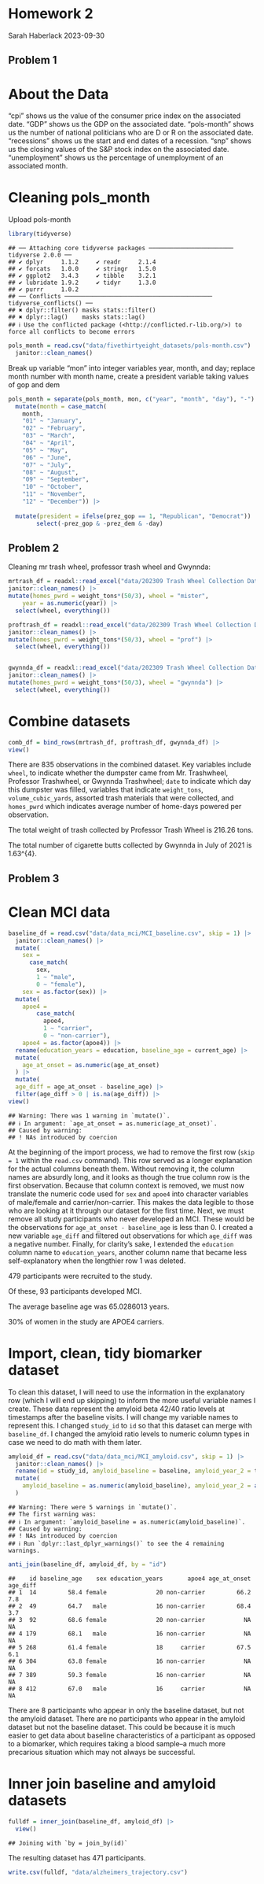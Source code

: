Homework 2
================
Sarah Haberlack
2023-09-30

## Problem 1

# About the Data

“cpi” shows us the value of the consumer price index on the associated
date. “GDP” shows us the GDP on the associated date. “pols-month” shows
us the number of national politicians who are D or R on the associated
date. “recessions” shows us the start and end dates of a recession.
“snp” shows us the closing values of the S&P stock index on the
associated date. “unemployment” shows us the percentage of unemployment
of an associated month.

# Cleaning pols_month

Upload pols-month

``` r
library(tidyverse)
```

    ## ── Attaching core tidyverse packages ──────────────────────── tidyverse 2.0.0 ──
    ## ✔ dplyr     1.1.2     ✔ readr     2.1.4
    ## ✔ forcats   1.0.0     ✔ stringr   1.5.0
    ## ✔ ggplot2   3.4.3     ✔ tibble    3.2.1
    ## ✔ lubridate 1.9.2     ✔ tidyr     1.3.0
    ## ✔ purrr     1.0.2     
    ## ── Conflicts ────────────────────────────────────────── tidyverse_conflicts() ──
    ## ✖ dplyr::filter() masks stats::filter()
    ## ✖ dplyr::lag()    masks stats::lag()
    ## ℹ Use the conflicted package (<http://conflicted.r-lib.org/>) to force all conflicts to become errors

``` r
pols_month = read.csv("data/fivethirtyeight_datasets/pols-month.csv") |>
  janitor::clean_names()
```

Break up variable “mon” into integer variables year, month, and day;
replace month number with month name, create a president variable taking
values of gop and dem

``` r
pols_month = separate(pols_month, mon, c("year", "month", "day"), "-")|>
  mutate(month = case_match(
    month,
    "01" ~ "January",
    "02" ~ "February",
    "03" ~ "March",
    "04" ~ "April",
    "05" ~ "May",
    "06" ~ "June",
    "07" ~ "July",
    "08" ~ "August",
    "09" ~ "September",
    "10" ~ "October",
    "11" ~ "November",
    "12" ~ "December")) |>
  
  mutate(president = ifelse(prez_gop == 1, "Republican", "Democrat")) |>
        select(-prez_gop & -prez_dem & -day) 
```

## Problem 2

Cleaning mr trash wheel, professor trash wheel and Gwynnda:

``` r
mrtrash_df = readxl::read_excel("data/202309 Trash Wheel Collection Data.xlsx", sheet = 1, range = "A2:N586") |>
janitor::clean_names() |>
mutate(homes_pwrd = weight_tons*(50/3), wheel = "mister", 
    year = as.numeric(year)) |>
  select(wheel, everything())

proftrash_df = readxl::read_excel("data/202309 Trash Wheel Collection Data.xlsx", sheet = 2, range = "A2:M108") |>
janitor::clean_names() |>
mutate(homes_pwrd = weight_tons*(50/3), wheel = "prof") |>
  select(wheel, everything())


gwynnda_df = readxl::read_excel("data/202309 Trash Wheel Collection Data.xlsx", sheet = 4, range = "A2:L157") |>
janitor::clean_names() |>
mutate(homes_pwrd = weight_tons*(50/3), wheel = "gwynnda") |>
  select(wheel, everything())
```

# Combine datasets

``` r
comb_df = bind_rows(mrtrash_df, proftrash_df, gwynnda_df) |>
view()
```

There are 835 observations in the combined dataset. Key variables
include `wheel`, to indicate whether the dumpster came from
Mr. Trashwheel, Professor Trashwheel, or Gwynnda Trashwheel; `date` to
indicate which day this dumpster was filled, variables that indicate
`weight_tons`, `volume_cubic_yards`, assorted trash materials that were
collected, and `homes_pwrd` which indicates average number of home-days
powered per observation.

The total weight of trash collected by Professor Trash Wheel is 216.26
tons.

The total number of cigarette butts collected by Gwynnda in July of 2021
is 1.63^{4}.

## Problem 3

# Clean MCI data

``` r
baseline_df = read.csv("data/data_mci/MCI_baseline.csv", skip = 1) |>
  janitor::clean_names() |>
  mutate(
    sex = 
      case_match(
        sex, 
        1 ~ "male", 
        0 ~ "female"),
    sex = as.factor(sex)) |>
  mutate(
    apoe4 =
        case_match(
          apoe4,
          1 ~ "carrier",
          0 ~ "non-carrier"),
    apoe4 = as.factor(apoe4)) |>
  rename(education_years = education, baseline_age = current_age) |>
  mutate(
    age_at_onset = as.numeric(age_at_onset)
  ) |> 
  mutate(
  age_diff = age_at_onset - baseline_age) |>
  filter(age_diff > 0 | is.na(age_diff)) |>
view()
```

    ## Warning: There was 1 warning in `mutate()`.
    ## ℹ In argument: `age_at_onset = as.numeric(age_at_onset)`.
    ## Caused by warning:
    ## ! NAs introduced by coercion

At the beginning of the import process, we had to remove the first row
(`skip = 1` within the `read.csv` command). This row served as a longer
explanation for the actual columns beneath them. Without removing it,
the column names are absurdly long, and it looks as though the true
column row is the first observation. Because that column context is
removed, we must now translate the numeric code used for `sex` and
`apoe4` into character variables of male/female and carrier/non-carrier.
This makes the data legible to those who are looking at it through our
dataset for the first time. Next, we must remove all study participants
who never developed an MCI. These would be the observations for
`age_at_onset - baseline_age` is less than 0. I created a new variable
`age_diff` and filtered out observations for which `age_diff` was a
negative number. Finally, for clarity’s sake, I extended the `education`
column name to `education_years`, another column name that became less
self-explanatory when the lengthier row 1 was deleted.

479 participants were recruited to the study.

Of these, 93 participants developed MCI.

The average baseline age was 65.0286013 years.

30% of women in the study are APOE4 carriers.

# Import, clean, tidy biomarker dataset

To clean this dataset, I will need to use the information in the
explanatory row (which I will end up skipping) to inform the more useful
variable names I create. These data represent the amyloid beta 42/40
ratio levels at timestamps after the baseline visits. I will change my
variable names to represent this. I changed `study_id` to `id` so that
this dataset can merge with `baseline_df`. I changed the amyloid ratio
levels to numeric column types in case we need to do math with them
later.

``` r
amyloid_df = read.csv("data/data_mci/MCI_amyloid.csv", skip = 1) |>
  janitor::clean_names() |>
  rename(id = study_id, amyloid_baseline = baseline, amyloid_year_2 = time_2, amyloid_year_4 = time_4, amyloid_year_6 = time_6, amyloid_year_8 = time_8) |>
  mutate(
    amyloid_baseline = as.numeric(amyloid_baseline), amyloid_year_2 = as.numeric(amyloid_year_2), amyloid_year_4 = as.numeric(amyloid_year_4), amyloid_year_6 = as.numeric(amyloid_year_6), amyloid_year_8 = as.numeric(amyloid_year_8)
  )
```

    ## Warning: There were 5 warnings in `mutate()`.
    ## The first warning was:
    ## ℹ In argument: `amyloid_baseline = as.numeric(amyloid_baseline)`.
    ## Caused by warning:
    ## ! NAs introduced by coercion
    ## ℹ Run `dplyr::last_dplyr_warnings()` to see the 4 remaining warnings.

``` r
anti_join(baseline_df, amyloid_df, by = "id")
```

    ##    id baseline_age    sex education_years       apoe4 age_at_onset age_diff
    ## 1  14         58.4 female              20 non-carrier         66.2      7.8
    ## 2  49         64.7   male              16 non-carrier         68.4      3.7
    ## 3  92         68.6 female              20 non-carrier           NA       NA
    ## 4 179         68.1   male              16 non-carrier           NA       NA
    ## 5 268         61.4 female              18     carrier         67.5      6.1
    ## 6 304         63.8 female              16 non-carrier           NA       NA
    ## 7 389         59.3 female              16 non-carrier           NA       NA
    ## 8 412         67.0   male              16     carrier           NA       NA

There are 8 participants who appear in only the baseline dataset, but
not the amyloid dataset. There are no participants who appear in the
amyloid dataset but not the baseline dataset. This could be because it
is much easier to get data about baseline characteristics of a
participant as opposed to a biomarker, which requires taking a blood
sample–a much more precarious situation which may not always be
successful.

# Inner join baseline and amyloid datasets

``` r
fulldf = inner_join(baseline_df, amyloid_df) |>
  view()
```

    ## Joining with `by = join_by(id)`

The resulting dataset has 471 participants.

``` r
write.csv(fulldf, "data/alzheimers_trajectory.csv")
```
